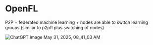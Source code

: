 # OpenFL
P2P + federated machine learning + nodes are able to switch learning groups (similar to p2pfl plus switching of nodes)

![ChatGPT Image May 31, 2025, 08_41_03 AM](https://github.com/user-attachments/assets/57aeda8a-d2e9-4d36-a9c1-704a96c06211)

